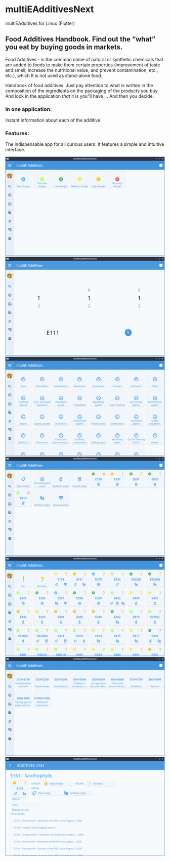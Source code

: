 # multiEAdditivesNext
multiEAdditives for Linux (Flutter)

## Food Additives Handbook. Find out the “what” you eat by buying goods in markets.

Food Additives - is the common name of natural or synthetic chemicals that are added to foods to make them certain properties (improvement of taste and smell, increase the nutritional value, and prevent contamination, etc., etc.), which It is not used as stand-alone food.

Handbook of food additives. Just pay attention to what is written in the composition of the ingredients on the packaging of the products you buy. And look in the application *that* it is you"ll have ... And then you decide.

### In one application:

Instant information about each of the additive.

### Features:

The indispensable app for all curious users. It features a simple and intuitive interface.

![meadditives_danger.png](/screenshots/meadditives_danger.png)
![meadditives_find.png](/screenshots/meadditives_find.png)
![meadditives_groups.png](/screenshots/meadditives_groups.png)
![meadditives_origin.png](/screenshots/meadditives_origin.png)
![meadditives_vegans.png](/screenshots/meadditives_vegans.png)
![meadditives_classification.png](/screenshots/meadditives_classification.png)
![meadditives_info.png](/screenshots/meadditives_info.png)

